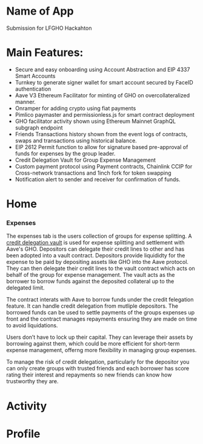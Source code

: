 # Name of App
Submission for LFGHO Hackahton

# Main Features:
- Secure and easy onboarding using Account Abstraction and EIP 4337 Smart Accounts
- Turnkey to generate signer wallet for smart account secured by FaceID authentication
- Aave V3 Ethereum Facilitator for minting of GHO on overcollateralized manner.
- Onramper for adding crypto using fiat payments
- Pimlico paymaster and permissionless.js for smart contract deployment
- GHO facilitator activity shown using Ethereum Mainnet GraphQL subgraph endpoint
- Friends Transactions history shown from the event logs of contracts, swaps and transactions using historical balance.
- EIP 2612 Permit function to allow for signature based pre-approval of funds for expenses by the group leader.
- Credit Delegation Vault for Group Expense Management
- Custom payment protocol using Payment contracts, Chainlink CCIP for Cross-network transactions and 1inch fork for token swapping
- Notification alert to sender and receiver for confirmation of funds. 

# Home
### Expenses
The expenses tab is the users collection of groups for expense splitting. A [credit delegation vault](https://github.com/nkoorty/lfgho/blob/main/LFGHO-Web/contracts/ExpensesVault.sol) is used for expense splitting and settlement with Aave's GHO. Depositors can delegate their credit lines to other and has been adopted into a vault contract. Depositors provide liquididty for the expense to be paid by depositing assets like GHO into the Aave protocol. They can then delegate their credit lines to the vault contract which acts on behalf of the group for expense management. The vault acts as the borrower to borrow funds against the deposited collateral up to the delegated limit. 

The contract interats with Aave to borrow funds under the credit felegation feature. It can handle credit delegation from mutliple depositors. The borrowed funds can be used to settle payments of the groups expenses up front and the contract manages repayments  ensuring they are made on time to avoid liquidations. 

Users don’t have to lock up their capital. They can leverage their assets by borrowing against them, which could be more efficient for short-term expense management, offerng more flexibility in managing group expenses.

To manage the risk of credit delegation, particularly for the depositor you can only create groups with trusted friends and each borrower has score rating their interest and repayments so new friends can know how trustworthy they are.


# Activity




# Profile
